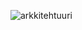 ![arkkitehtuuri](https://user-images.githubusercontent.com/80783887/115115152-6220dc00-9f9b-11eb-87ea-af691c3ecf37.png)
